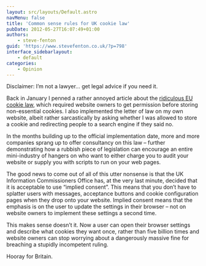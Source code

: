 ```yaml
---
layout: src/layouts/Default.astro
navMenu: false
title: 'Common sense rules for UK cookie law'
pubDate: 2012-05-27T16:07:49+01:00
authors:
    - steve-fenton
guid: 'https://www.stevefenton.co.uk/?p=798'
interface_sidebarlayout:
    - default
categories:
    - Opinion
---
```


Disclaimer: I’m not a lawyer… get legal advice if you need it.

Back in January I penned a rather annoyed article about the [ridiculous EU cookie law](/2012/01/Stop-Passing-Laws-About-Things-You-Dont-Understand/), which required website owners to get permission before storing non-essential cookies. I also implemented the letter of law on my own website, albeit rather sarcastically by asking whether I was allowed to store a cookie and redirecting people to a search engine if they said no.

In the months building up to the official implementation date, more and more companies sprang up to offer consultancy on this law – further demonstrating how a rubbish piece of legislation can encourage an entire mini-industry of hangers on who want to either charge you to audit your website or supply you with scripts to run on your web pages.

The good news to come out of all of this utter nonsense is that the UK Information Commissioners Office has, at the very last minute, decided that it is acceptable to use “implied consent”. This means that you don’t have to splatter users with messages, acceptance buttons and cookie configuration pages when they drop onto your website. Implied consent means that the emphasis is on the user to update the settings in their browser – not on website owners to implement these settings a second time.

This makes sense doesn’t it. Now a user can open their browser settings and describe what cookies they want once, rather than five billion times and website owners can stop worrying about a dangerously massive fine for breaching a stupidly incompetent ruling.

Hooray for Britain.